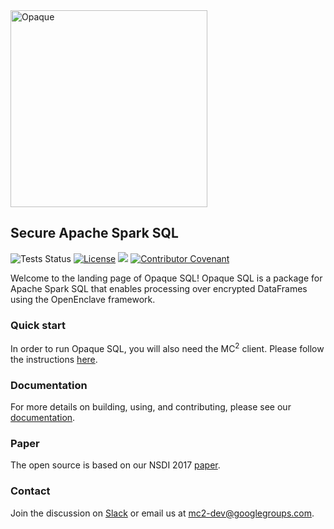 <img src="https://mc2-project.github.io/opaque-sql/opaque.svg" width="315" alt="Opaque">

## Secure Apache Spark SQL

![Tests Status](https://github.com/mc2-project/opaque/actions/workflows/main.yml/badge.svg) 
[![License](https://img.shields.io/badge/License-Apache%202.0-blue.svg)](https://opensource.org/licenses/Apache-2.0) 
[<img src="https://img.shields.io/badge/slack-contact%20us-blueviolet?logo=slack">](https://join.slack.com/t/mc2-project/shared_invite/zt-rt3kxyy8-GS4KA0A351Ysv~GKwy8NEQ)
[![Contributor Covenant](https://img.shields.io/badge/Contributor%20Covenant-2.0-4baaaa.svg)](CODE_OF_CONDUCT.md)

Welcome to the landing page of Opaque SQL! Opaque SQL is a package for Apache Spark SQL that enables processing over encrypted DataFrames using the OpenEnclave framework. 

### Quick start
In order to run Opaque SQL, you will also need the MC<sup>2</sup> client. Please follow the instructions [here](https://mc2-project.github.io/client-docs/opaquesql_usage.html).

### Documentation
For more details on building, using, and contributing, please see our [documentation](https://mc2-project.github.io/opaque-sql-docs/src/index.html).

### Paper
The open source is based on our NSDI 2017 [paper](https://www.usenix.org/system/files/conference/nsdi17/nsdi17-zheng.pdf).

### Contact
Join the discussion on [Slack](https://join.slack.com/t/mc2-project/shared_invite/zt-rt3kxyy8-GS4KA0A351Ysv~GKwy8NEQ) or email us at mc2-dev@googlegroups.com.

